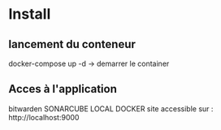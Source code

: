 # Install

## lancement du conteneur

docker-compose up -d            -> demarrer le container

## Acces à l'application

bitwarden SONARCUBE LOCAL DOCKER
site accessible sur : http://localhost:9000